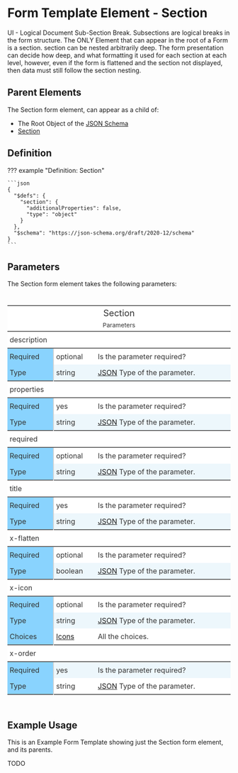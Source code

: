 # Form Template Element - Section

UI - Logical Document Sub-Section Break.
Subsections are logical breaks in the form structure.
The ONLY Element that can appear in the root of a Form is a section.
section can be nested arbitrarily deep.
The form presentation can decide how deep, and what formatting it used
for each section at each level, however, even if the form is flattened and the section not
displayed, then data must still follow the section nesting.

## Parent Elements

The Section form element, can appear as a child of:

* The Root Object of the [JSON Schema][JSON Schema-2020-12]
* [Section](section.md)

## Definition

<!-- markdownlint-disable MD013 MD046 max-one-sentence-per-line -->
??? example "Definition: Section"

    ```json
    {
      "$defs": {
        "section": {
          "additionalProperties": false,
          "type": "object"
        }
      },
      "$schema": "https://json-schema.org/draft/2020-12/schema"
    }
    ```
<!-- markdownlint-enable MD013 MD046 max-one-sentence-per-line -->

## Parameters

The Section form element takes the following parameters:

<!---HTML START-->
<!-- markdownlint-disable -->
<div id="element_Section_parameters" style="padding-left:0px;padding-right:0px;padding-top:10px;padding-bottom:10px;overflow-x:auto;overflow-y:auto;width:100%;height:auto;">
<style>
#element_Section_parameters table {
          font-family: -apple-system, BlinkMacSystemFont, 'Segoe UI', Roboto, Oxygen, Ubuntu, Cantarell, 'Helvetica Neue', 'Fira Sans', 'Droid Sans', Arial, sans-serif;
          -webkit-font-smoothing: antialiased;
          -moz-osx-font-smoothing: grayscale;
        }

#element_Section_parameters thead, tbody, tfoot, tr, td, th { border-style: none; }
 tr { background-color: transparent; }
#element_Section_parameters p { margin: 0; padding: 0; }
 #element_Section_parameters .gt_table { display: table; border-collapse: collapse; line-height: normal; margin-left: auto; margin-right: auto; color: #333333; font-size: 16px; font-weight: normal; font-style: normal; background-color: #FFFFFF; width: 100%; border-top-style: solid; border-top-width: 2px; border-top-color: #5F5F5F; border-right-style: none; border-right-width: 2px; border-right-color: #D3D3D3; border-bottom-style: solid; border-bottom-width: 2px; border-bottom-color: #5F5F5F; border-left-style: none; border-left-width: 2px; border-left-color: #D3D3D3; }
 #element_Section_parameters .gt_caption { padding-top: 4px; padding-bottom: 4px; }
 #element_Section_parameters .gt_title { color: #333333; font-size: 125%; font-weight: initial; padding-top: 4px; padding-bottom: 4px; padding-left: 5px; padding-right: 5px; border-bottom-color: #FFFFFF; border-bottom-width: 0; }
 #element_Section_parameters .gt_subtitle { color: #333333; font-size: 85%; font-weight: initial; padding-top: 3px; padding-bottom: 5px; padding-left: 5px; padding-right: 5px; border-top-color: #FFFFFF; border-top-width: 0; }
 #element_Section_parameters .gt_heading { background-color: #FFFFFF; text-align: center; border-bottom-color: #FFFFFF; border-left-style: none; border-left-width: 1px; border-left-color: #D3D3D3; border-right-style: none; border-right-width: 1px; border-right-color: #D3D3D3; }
 #element_Section_parameters .gt_bottom_border { border-bottom-style: solid; border-bottom-width: 2px; border-bottom-color: #5F5F5F; }
 #element_Section_parameters .gt_col_headings { border-top-style: solid; border-top-width: 2px; border-top-color: #5F5F5F; border-bottom-style: solid; border-bottom-width: 2px; border-bottom-color: #5F5F5F; border-left-style: none; border-left-width: 1px; border-left-color: #D3D3D3; border-right-style: none; border-right-width: 1px; border-right-color: #D3D3D3; }
 #element_Section_parameters .gt_col_heading { color: #FFFFFF; background-color: #0076BA; font-size: 100%; font-weight: normal; text-transform: inherit; border-left-style: none; border-left-width: 1px; border-left-color: #D3D3D3; border-right-style: none; border-right-width: 1px; border-right-color: #D3D3D3; vertical-align: bottom; padding-top: 5px; padding-bottom: 5px; padding-left: 5px; padding-right: 5px; overflow-x: hidden; }
 #element_Section_parameters .gt_column_spanner_outer { color: #FFFFFF; background-color: #0076BA; font-size: 100%; font-weight: normal; text-transform: inherit; padding-top: 0; padding-bottom: 0; padding-left: 4px; padding-right: 4px; }
 #element_Section_parameters .gt_column_spanner_outer:first-child { padding-left: 0; }
 #element_Section_parameters .gt_column_spanner_outer:last-child { padding-right: 0; }
 #element_Section_parameters .gt_column_spanner { border-bottom-style: solid; border-bottom-width: 2px; border-bottom-color: #5F5F5F; vertical-align: bottom; padding-top: 5px; padding-bottom: 5px; overflow-x: hidden; display: inline-block; width: 100%; }
 #element_Section_parameters .gt_spanner_row { border-bottom-style: hidden; }
 #element_Section_parameters .gt_group_heading { padding-top: 8px; padding-bottom: 8px; padding-left: 5px; padding-right: 5px; color: #333333; background-color: #FFFFFF; font-size: 100%; font-weight: initial; text-transform: inherit; border-top-style: solid; border-top-width: 2px; border-top-color: #5F5F5F; border-bottom-style: solid; border-bottom-width: 2px; border-bottom-color: #5F5F5F; border-left-style: none; border-left-width: 1px; border-left-color: #D3D3D3; border-right-style: none; border-right-width: 1px; border-right-color: #D3D3D3; vertical-align: middle; text-align: left; }
 #element_Section_parameters .gt_empty_group_heading { padding: 0.5px; color: #333333; background-color: #FFFFFF; font-size: 100%; font-weight: initial; border-top-style: solid; border-top-width: 2px; border-top-color: #5F5F5F; border-bottom-style: solid; border-bottom-width: 2px; border-bottom-color: #5F5F5F; vertical-align: middle; }
 #element_Section_parameters .gt_from_md> :first-child { margin-top: 0; }
 #element_Section_parameters .gt_from_md> :last-child { margin-bottom: 0; }
 #element_Section_parameters .gt_row { padding-top: 8px; padding-bottom: 8px; padding-left: 5px; padding-right: 5px; margin: 10px; border-top-style: none; border-top-width: 1px; border-top-color: #D5D5D5; border-left-style: none; border-left-width: 1px; border-left-color: #D5D5D5; border-right-style: none; border-right-width: 1px; border-right-color: #D5D5D5; vertical-align: middle; overflow-x: hidden; }
 #element_Section_parameters .gt_stub { color: #333333; background-color: #89D3FE; font-size: 100%; font-weight: initial; text-transform: inherit; border-right-style: solid; border-right-width: 2px; border-right-color: #D5D5D5; padding-left: 5px; padding-right: 5px; }
 #element_Section_parameters .gt_stub_row_group { color: #333333; background-color: #FFFFFF; font-size: 100%; font-weight: initial; text-transform: inherit; border-right-style: solid; border-right-width: 2px; border-right-color: #D3D3D3; padding-left: 5px; padding-right: 5px; vertical-align: top; }
 #element_Section_parameters .gt_row_group_first td { border-top-width: 2px; }
 #element_Section_parameters .gt_row_group_first th { border-top-width: 2px; }
 #element_Section_parameters .gt_striped { background-color: #EDF7FC; }
 #element_Section_parameters .gt_table_body { border-top-style: solid; border-top-width: 2px; border-top-color: #5F5F5F; border-bottom-style: solid; border-bottom-width: 2px; border-bottom-color: #5F5F5F; }
 #element_Section_parameters .gt_sourcenotes { color: #333333; background-color: #FFFFFF; border-bottom-style: none; border-bottom-width: 2px; border-bottom-color: #D3D3D3; border-left-style: none; border-left-width: 2px; border-left-color: #D3D3D3; border-right-style: none; border-right-width: 2px; border-right-color: #D3D3D3; }
 #element_Section_parameters .gt_sourcenote { font-size: 90%; padding-top: 4px; padding-bottom: 4px; padding-left: 5px; padding-right: 5px; text-align: left; }
 #element_Section_parameters .gt_left { text-align: left; }
 #element_Section_parameters .gt_center { text-align: center; }
 #element_Section_parameters .gt_right { text-align: right; font-variant-numeric: tabular-nums; }
 #element_Section_parameters .gt_font_normal { font-weight: normal; }
 #element_Section_parameters .gt_font_bold { font-weight: bold; }
 #element_Section_parameters .gt_font_italic { font-style: italic; }
 #element_Section_parameters .gt_super { font-size: 65%; }
 #element_Section_parameters .gt_footnote_marks { font-size: 75%; vertical-align: 0.4em; position: initial; }
 #element_Section_parameters .gt_asterisk { font-size: 100%; vertical-align: 0; }

</style>
<table class="gt_table" data-quarto-disable-processing="false" data-quarto-bootstrap="false">
<thead>

  <tr class="gt_heading">
    <td colspan="3" class="gt_heading gt_title gt_font_normal">Section</td>
  </tr>
  <tr class="gt_heading">
    <td colspan="3" class="gt_heading gt_subtitle gt_font_normal gt_bottom_border">

Parameters

</td>
  </tr>

</thead>
<tbody class="gt_table_body">
  <tr class="gt_group_heading_row">
    <th class="gt_group_heading" colspan="3">description</th>
  </tr>
  <tr>
    <th class="gt_row gt_left gt_stub">Required</th>
    <td class="gt_row gt_left">optional</td>
    <td class="gt_row gt_left">Is the parameter required?</td>
  </tr>
  <tr>
    <th class="gt_row gt_left gt_stub">Type</th>
    <td class="gt_row gt_left gt_striped">string</td>
    <td class="gt_row gt_left gt_striped"><a href="https://www.rfc-editor.org/rfc/rfc8259.html">JSON</a> Type of the parameter.</td>
  </tr>
  <tr class="gt_group_heading_row">
    <th class="gt_group_heading" colspan="3">properties</th>
  </tr>
  <tr>
    <th class="gt_row gt_left gt_stub">Required</th>
    <td class="gt_row gt_left">yes</td>
    <td class="gt_row gt_left">Is the parameter required?</td>
  </tr>
  <tr>
    <th class="gt_row gt_left gt_stub">Type</th>
    <td class="gt_row gt_left gt_striped">string</td>
    <td class="gt_row gt_left gt_striped"><a href="https://www.rfc-editor.org/rfc/rfc8259.html">JSON</a> Type of the parameter.</td>
  </tr>
  <tr class="gt_group_heading_row">
    <th class="gt_group_heading" colspan="3">required</th>
  </tr>
  <tr>
    <th class="gt_row gt_left gt_stub">Required</th>
    <td class="gt_row gt_left">optional</td>
    <td class="gt_row gt_left">Is the parameter required?</td>
  </tr>
  <tr>
    <th class="gt_row gt_left gt_stub">Type</th>
    <td class="gt_row gt_left gt_striped">string</td>
    <td class="gt_row gt_left gt_striped"><a href="https://www.rfc-editor.org/rfc/rfc8259.html">JSON</a> Type of the parameter.</td>
  </tr>
  <tr class="gt_group_heading_row">
    <th class="gt_group_heading" colspan="3">title</th>
  </tr>
  <tr>
    <th class="gt_row gt_left gt_stub">Required</th>
    <td class="gt_row gt_left">yes</td>
    <td class="gt_row gt_left">Is the parameter required?</td>
  </tr>
  <tr>
    <th class="gt_row gt_left gt_stub">Type</th>
    <td class="gt_row gt_left gt_striped">string</td>
    <td class="gt_row gt_left gt_striped"><a href="https://www.rfc-editor.org/rfc/rfc8259.html">JSON</a> Type of the parameter.</td>
  </tr>
  <tr class="gt_group_heading_row">
    <th class="gt_group_heading" colspan="3">x-flatten</th>
  </tr>
  <tr>
    <th class="gt_row gt_left gt_stub">Required</th>
    <td class="gt_row gt_left">optional</td>
    <td class="gt_row gt_left">Is the parameter required?</td>
  </tr>
  <tr>
    <th class="gt_row gt_left gt_stub">Type</th>
    <td class="gt_row gt_left gt_striped">boolean</td>
    <td class="gt_row gt_left gt_striped"><a href="https://www.rfc-editor.org/rfc/rfc8259.html">JSON</a> Type of the parameter.</td>
  </tr>
  <tr class="gt_group_heading_row">
    <th class="gt_group_heading" colspan="3">x-icon</th>
  </tr>
  <tr>
    <th class="gt_row gt_left gt_stub">Required</th>
    <td class="gt_row gt_left">optional</td>
    <td class="gt_row gt_left">Is the parameter required?</td>
  </tr>
  <tr>
    <th class="gt_row gt_left gt_stub">Type</th>
    <td class="gt_row gt_left gt_striped">string</td>
    <td class="gt_row gt_left gt_striped"><a href="https://www.rfc-editor.org/rfc/rfc8259.html">JSON</a> Type of the parameter.</td>
  </tr>
  <tr>
    <th class="gt_row gt_left gt_stub">Choices</th>
    <td class="gt_row gt_left"><a href="../../form_templates/#icons">Icons</a></td>
    <td class="gt_row gt_left">All the choices.</td>
  </tr>
  <tr class="gt_group_heading_row">
    <th class="gt_group_heading" colspan="3">x-order</th>
  </tr>
  <tr>
    <th class="gt_row gt_left gt_stub">Required</th>
    <td class="gt_row gt_left gt_striped">yes</td>
    <td class="gt_row gt_left gt_striped">Is the parameter required?</td>
  </tr>
  <tr>
    <th class="gt_row gt_left gt_stub">Type</th>
    <td class="gt_row gt_left">string</td>
    <td class="gt_row gt_left"><a href="https://www.rfc-editor.org/rfc/rfc8259.html">JSON</a> Type of the parameter.</td>
  </tr>
</tbody>


</table>

</div>


<!-- markdownlint-enable -->
<!---HTML END-->


## Example Usage

This is an Example Form Template showing just the Section form element, and its parents.

TODO

[JSON Schema-2020-12]: https://json-schema.org/draft/2020-12
